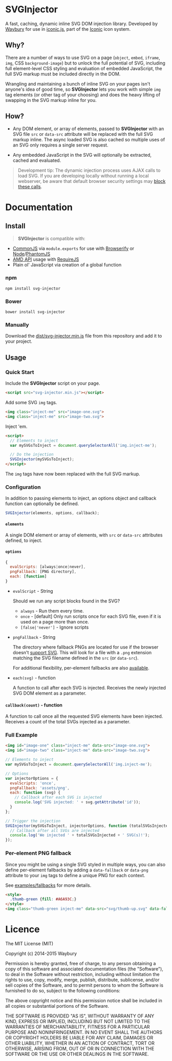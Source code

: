 SVGInjector
=========

A fast, caching, dynamic inline SVG DOM injection library. Developed by [Waybury](http://waybury.com/) for use in [iconic.js](https://useiconic.com/tools/iconic-js/), part of the [Iconic](https://useiconic.com/) icon system.

## Why?
There are a number of ways to use SVG on a page (`object`, `embed`, `iframe`, `img`, CSS `background-image`) but to unlock the full potential of SVG, including full element-level CSS styling and evaluation of embedded JavaScript, the full SVG markup must be included directly in the DOM. 

Wrangling and maintaining a bunch of inline SVG on your pages isn't anyone's idea of good time, so **SVGInjector** lets you work with simple `img` tag elements (or other tag of your choosing) and does the heavy lifting of swapping in the SVG markup inline for you.

## How?
* Any DOM element, or array of elements, passed to **SVGInjector** with an SVG file `src` or `data-src` attribute will be replaced with the full SVG markup inline. The async loaded SVG is also cached so multiple uses of an SVG only requires a single server request.

* Any embedded JavaScript in the SVG will optionally be extracted, cached and evaluated.

> Development tip: The dynamic injection process uses AJAX calls to load SVG. If you are developing locally without running a local webserver, be aware that default browser security settings may [block these calls](http://wiki.fluidproject.org/display/fluid/Browser+settings+to+support+local+Ajax+calls).


# Documentation

## Install

> **SVGInjector** is compatible with:
  * [CommonJS](http://commonjs.org/) via `module.exports` for use with [Browserify](http://browserify.org/) or [Node](http://nodejs.org/)/[PhantomJS](http://phantomjs.org/)
  * [AMD API](https://github.com/amdjs/amdjs-api/blob/master/AMD.md) usage with [RequireJS](http://requirejs.org/)
  * Plain ol' JavaScript via creation of a global function
  
### npm

    npm install svg-injector

### Bower

    bower install svg-injector
    
### Manually

Download the [dist/svg-injector.min.js](https://github.com/iconic/SVGInjector/blob/master/dist/svg-injector.min.js) file from this repository and add it to your project.


## Usage

### Quick Start

Include the **SVGInjector** script on your page.

```html
<script src="svg-injector.min.js"></script>
```

Add some SVG `img` tags.

```html
<img class="inject-me" src="image-one.svg">
<img class="inject-me" src="image-two.svg">
```

Inject 'em.

```html
<script>
  // Elements to inject
  var mySVGsToInject = document.querySelectorAll('img.inject-me');

  // Do the injection
  SVGInjector(mySVGsToInject);
</script>
```

The `img` tags have now been replaced with the full SVG markup.


### Configuration

In addition to passing elements to inject, an options object and callback function can optionally be defined.

```js
SVGInjector(elements, options, callback);
```

#### `elements`

A single DOM element or array of elements, with `src` or `data-src` attributes defined, to inject.

#### `options`

```js
{
  evalScripts: [always|once|never],
  pngFallback: [PNG directory],
  each: [function]
}
```

* `evalScript` - String

  Should we run any script blocks found in the SVG?

  * `always` - Run them every time.
  * `once` - [default] Only run scripts once for each SVG file, even if it is used on a page more than once.
  * `[false|'never']` - Ignore scripts

* `pngFallback` - String

  The directory where fallback PNGs are located for use if the browser doesn't [support SVG](http://caniuse.com/svg). This will look for a file with a `.png` extension matching the SVG filename defined in the `src` (or `data-src`).

  For additional flexibility, per-element fallbacks are also [available](#per-element-png-fallback).

* `each(svg)` - function

  A function to call after each SVG is injected. Receives the newly injected SVG DOM element as a parameter.

#### `callback(count)` - function

A function to call once all the requested SVG elements have been injected. Receives a count of the total SVGs injected as a parameter.

### Full Example

```html
<img id="image-one" class="inject-me" data-src="image-one.svg">
<img id="image-two" class="inject-me" data-src="image-two.svg">
```

```js
// Elements to inject
var mySVGsToInject = document.querySelectorAll('img.inject-me');

// Options
var injectorOptions = {
  evalScripts: 'once',
  pngFallback: 'assets/png',
  each: function (svg) {
    // Callback after each SVG is injected
    console.log('SVG injected: ' + svg.getAttribute('id'));
  }
};

// Trigger the injection
SVGInjector(mySVGsToInject, injectorOptions, function (totalSVGsInjected) {
  // Callback after all SVGs are injected
  console.log('We injected ' + totalSVGsInjected + ' SVG(s)!');
});
```

### Per-element PNG fallback

Since you might be using a single SVG styled in multiple ways, you can also define per-element fallbacks by adding a `data-fallback` or `data-png` attribute to your `img` tags to define a unique PNG for each context.

See [examples/fallbacks](https://github.com/iconic/SVGInjector/tree/master/examples/fallbacks) for more details.

```html
<style>
  .thumb-green {fill: #A6A93C;}
</style>
<img class="thumb-green inject-me" data-src="svg/thumb-up.svg" data-fallback="png/thumb-up-green.png">

```


# Licence
The MIT License (MIT)

Copyright (c) 2014-2015 Waybury

Permission is hereby granted, free of charge, to any person obtaining a copy of this software and associated documentation files (the "Software"), to deal in the Software without restriction, including without limitation the rights to use, copy, modify, merge, publish, distribute, sublicense, and/or sell copies of the Software, and to permit persons to whom the Software is furnished to do so, subject to the following conditions:

The above copyright notice and this permission notice shall be included in all copies or substantial portions of the Software.

THE SOFTWARE IS PROVIDED "AS IS", WITHOUT WARRANTY OF ANY KIND, EXPRESS OR IMPLIED, INCLUDING BUT NOT LIMITED TO THE WARRANTIES OF MERCHANTABILITY, FITNESS FOR A PARTICULAR PURPOSE AND NONINFRINGEMENT. IN NO EVENT SHALL THE AUTHORS OR COPYRIGHT HOLDERS BE LIABLE FOR ANY CLAIM, DAMAGES OR OTHER LIABILITY, WHETHER IN AN ACTION OF CONTRACT, TORT OR OTHERWISE, ARISING FROM, OUT OF OR IN CONNECTION WITH THE SOFTWARE OR THE USE OR OTHER DEALINGS IN THE SOFTWARE.
